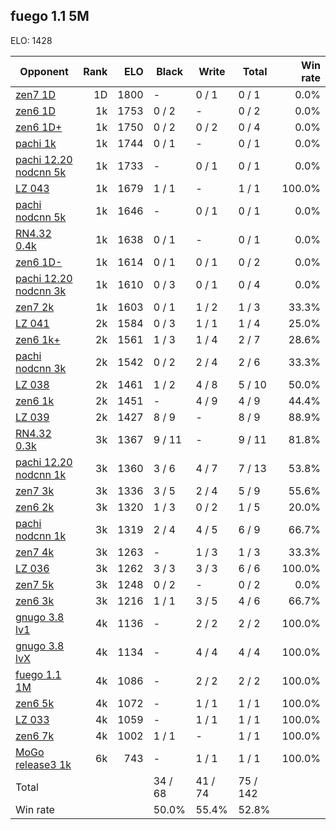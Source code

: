 ## fuego 1.1 5M ##

ELO: 1428

Opponent | Rank | ELO | Black | Write | Total | Win rate
---------|-----:|----:|-------|-------|-------|-------:
[zen7 1D](zen7%201D.md) | 1D | 1800 | - | 0 / 1 | 0 / 1 | 0.0%
[zen6 1D](zen6%201D.md) | 1k | 1753 | 0 / 2 | - | 0 / 2 | 0.0%
[zen6 1D+](zen6%201D+.md) | 1k | 1750 | 0 / 2 | 0 / 2 | 0 / 4 | 0.0%
[pachi 1k](pachi%201k.md) | 1k | 1744 | 0 / 1 | - | 0 / 1 | 0.0%
[pachi 12.20 nodcnn 5k](pachi%2012.20%20nodcnn%205k.md) | 1k | 1733 | - | 0 / 1 | 0 / 1 | 0.0%
[LZ 043](LZ%20043.md) | 1k | 1679 | 1 / 1 | - | 1 / 1 | 100.0%
[pachi nodcnn 5k](pachi%20nodcnn%205k.md) | 1k | 1646 | - | 0 / 1 | 0 / 1 | 0.0%
[RN4.32 0.4k](RN4.32%200.4k.md) | 1k | 1638 | 0 / 1 | - | 0 / 1 | 0.0%
[zen6 1D-](zen6%201D-.md) | 1k | 1614 | 0 / 1 | 0 / 1 | 0 / 2 | 0.0%
[pachi 12.20 nodcnn 3k](pachi%2012.20%20nodcnn%203k.md) | 1k | 1610 | 0 / 3 | 0 / 1 | 0 / 4 | 0.0%
[zen7 2k](zen7%202k.md) | 1k | 1603 | 0 / 1 | 1 / 2 | 1 / 3 | 33.3%
[LZ 041](LZ%20041.md) | 2k | 1584 | 0 / 3 | 1 / 1 | 1 / 4 | 25.0%
[zen6 1k+](zen6%201k+.md) | 2k | 1561 | 1 / 3 | 1 / 4 | 2 / 7 | 28.6%
[pachi nodcnn 3k](pachi%20nodcnn%203k.md) | 2k | 1542 | 0 / 2 | 2 / 4 | 2 / 6 | 33.3%
[LZ 038](LZ%20038.md) | 2k | 1461 | 1 / 2 | 4 / 8 | 5 / 10 | 50.0%
[zen6 1k](zen6%201k.md) | 2k | 1451 | - | 4 / 9 | 4 / 9 | 44.4%
[LZ 039](LZ%20039.md) | 2k | 1427 | 8 / 9 | - | 8 / 9 | 88.9%
[RN4.32 0.3k](RN4.32%200.3k.md) | 3k | 1367 | 9 / 11 | - | 9 / 11 | 81.8%
[pachi 12.20 nodcnn 1k](pachi%2012.20%20nodcnn%201k.md) | 3k | 1360 | 3 / 6 | 4 / 7 | 7 / 13 | 53.8%
[zen7 3k](zen7%203k.md) | 3k | 1336 | 3 / 5 | 2 / 4 | 5 / 9 | 55.6%
[zen6 2k](zen6%202k.md) | 3k | 1320 | 1 / 3 | 0 / 2 | 1 / 5 | 20.0%
[pachi nodcnn 1k](pachi%20nodcnn%201k.md) | 3k | 1319 | 2 / 4 | 4 / 5 | 6 / 9 | 66.7%
[zen7 4k](zen7%204k.md) | 3k | 1263 | - | 1 / 3 | 1 / 3 | 33.3%
[LZ 036](LZ%20036.md) | 3k | 1262 | 3 / 3 | 3 / 3 | 6 / 6 | 100.0%
[zen7 5k](zen7%205k.md) | 3k | 1248 | 0 / 2 | - | 0 / 2 | 0.0%
[zen6 3k](zen6%203k.md) | 3k | 1216 | 1 / 1 | 3 / 5 | 4 / 6 | 66.7%
[gnugo 3.8 lv1](gnugo%203.8%20lv1.md) | 4k | 1136 | - | 2 / 2 | 2 / 2 | 100.0%
[gnugo 3.8 lvX](gnugo%203.8%20lvX.md) | 4k | 1134 | - | 4 / 4 | 4 / 4 | 100.0%
[fuego 1.1 1M](fuego%201.1%201M.md) | 4k | 1086 | - | 2 / 2 | 2 / 2 | 100.0%
[zen6 5k](zen6%205k.md) | 4k | 1072 | - | 1 / 1 | 1 / 1 | 100.0%
[LZ 033](LZ%20033.md) | 4k | 1059 | - | 1 / 1 | 1 / 1 | 100.0%
[zen6 7k](zen6%207k.md) | 4k | 1002 | 1 / 1 | - | 1 / 1 | 100.0%
[MoGo release3 1k](MoGo%20release3%201k.md) | 6k | 743 | - | 1 / 1 | 1 / 1 | 100.0%
Total | | | 34 / 68 | 41 / 74 | 75 / 142 | 
Win rate| | | 50.0% | 55.4% | 52.8% | 

